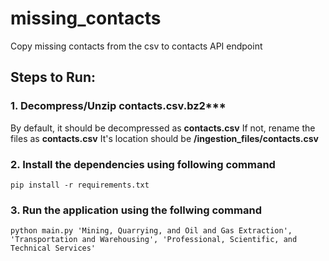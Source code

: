 # missing_contacts
Copy missing contacts from the csv to contacts API endpoint

## Steps to Run:
### 1. Decompress/Unzip contacts.csv.bz2***
By default, it should be decompressed as **contacts.csv**
If not, rename the files as **contacts.csv**
It's location should be **/ingestion_files/contacts.csv**

### 2. Install the dependencies using following command
```
pip install -r requirements.txt
```

### 3. Run the application using the follwing command
```
python main.py 'Mining, Quarrying, and Oil and Gas Extraction', 'Transportation and Warehousing', 'Professional, Scientific, and Technical Services'
```
